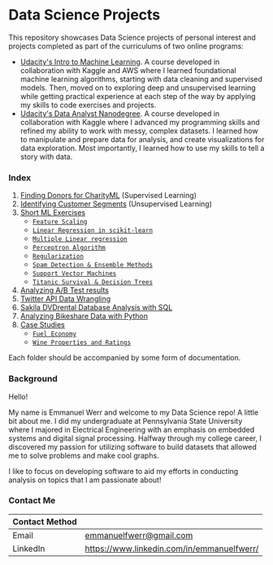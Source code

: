 # Data Science Projects

This repository showcases Data Science projects of personal interest and projects completed as part of the curriculums of two online programs:
- [Udacity's Intro to Machine Learning](https://www.udacity.com/course/intro-to-machine-learning-nanodegree--nd229). A course developed in collaboration with Kaggle and AWS where I learned foundational machine learning algorithms, starting with data cleaning and supervised models. Then, moved on to exploring deep and unsupervised learning while getting practical experience at each step of the way by applying my skills to code exercises and projects.
- [Udacity's Data Analyst Nanodegree](https://www.udacity.com/course/data-analyst-nanodegree--nd002). A course developed in collaboration with Kaggle where I advanced my programming skills and refined my ability to work with messy, complex datasets. I learned how to manipulate and prepare data for analysis, and create visualizations for data exploration. Most importantly, I learned how to use my skills to tell a story with data.

### Index
1. [Finding Donors for CharityML](https://github.com/emmanuelfwerr/DataScience/tree/main/Finding%20Donors%20Project) (Supervised Learning)
2. [Identifying Customer Segments](https://github.com/emmanuelfwerr/DataScience/tree/main/Identify%20Customer%20%20Segments%20Project) (Unsupervised Learning)
3. [Short ML Exercises](https://github.com/emmanuelfwerr/DataScience/tree/main/ShortExercises)
   - [`Feature Scaling`](https://github.com/emmanuelfwerr/DataScience/tree/main/ShortExercises/Feature%20Scaling)
   - [`Linear Regression in scikit-learn`](https://github.com/emmanuelfwerr/DataScience/tree/main/ShortExercises/Linear%20Regression%20in%20scikit-learn)
   - [`Multiple Linear regression`](https://github.com/emmanuelfwerr/DataScience/tree/main/ShortExercises/Multiple%20Linear%20Regression)
   - [`Perceptron Algorithm`](https://github.com/emmanuelfwerr/DataScience/tree/main/ShortExercises/Perceptron%20Algorithm)
   - [`Regularization`](https://github.com/emmanuelfwerr/DataScience/tree/main/ShortExercises/Regularization)
   - [`Spam Detection & Ensemble Methods`](https://github.com/emmanuelfwerr/DataScience/tree/main/ShortExercises/SpamDetection_EnsembleMethods)
   - [`Support Vector Machines`](https://github.com/emmanuelfwerr/DataScience/tree/main/ShortExercises/Support%20Vector%20Machines%20in%20scikitlearn)
   - [`Titanic Survival & Decision Trees`](https://github.com/emmanuelfwerr/DataScience/tree/main/ShortExercises/Titanic%20Survival%20%26%20Decision%20Trees%20in%20sklearn)
4. [Analyzing A/B Test results](https://github.com/emmanuelfwerr/DataScience/tree/main/Analyzing%20AB%20Test%20Results)
5. [Twitter API Data Wrangling](https://github.com/emmanuelfwerr/DataScience/tree/main/Twitter%20API%20Data%20Wrangling)
6. [Sakila DVDrental Database Analysis with SQL](https://github.com/emmanuelfwerr/DataScience/tree/main/Sakila%20DVDrental%20Database%20Analysis%20with%20SQL)
7. [Analyzing Bikeshare Data with Python](https://github.com/emmanuelfwerr/DataScience/tree/main/Analyzing%20Bikeshare%20Data%20with%20Python)
8. [Case Studies](https://github.com/emmanuelfwerr/DataScience/tree/main/Case%20Studies)
   - [`Fuel Economy`](https://github.com/emmanuelfwerr/DataScience/tree/main/Case%20Studies/Fuel%20Economy)
   - [`Wine Properties and Ratings`](https://github.com/emmanuelfwerr/DataScience/tree/main/Case%20Studies/Wine%20Properties%20and%20Ratings)
   
Each folder should be accompanied by some form of documentation.

### Background
Hello!

My name is Emmanuel Werr and welcome to my Data Science repo! A little bit about me. I did my undergraduate at Pennsylvania State University where I majored in Electrical Engineering with an emphasis on embedded systems and digital signal processing. Halfway through my college career, I discovered my passion for utilizing software to build datasets that allowed me to solve problems and make cool graphs. 

I like to focus on developing software to aid my efforts in conducting analysis on topics that I am passionate about!

### Contact Me

| Contact Method |  |
| --- | --- |
| Email | emmanuelfwerr@gmail.com |
| LinkedIn | https://www.linkedin.com/in/emmanuelfwerr/ |

